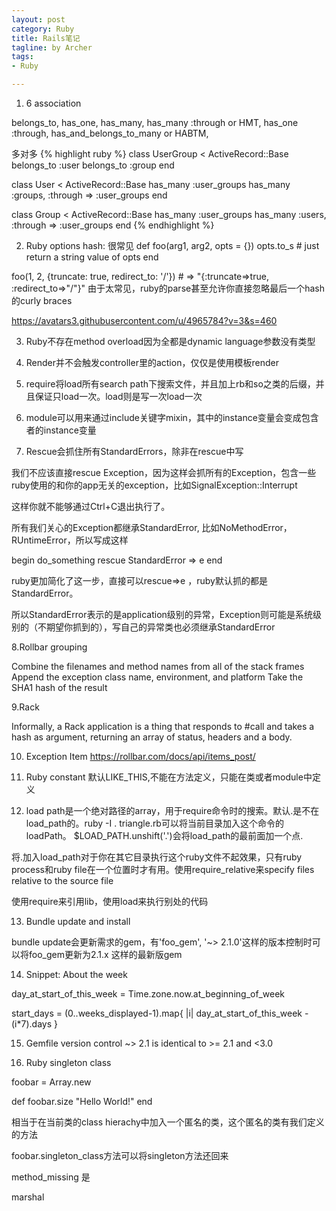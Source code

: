 ```yaml
---
layout: post
category: Ruby
title: Rails笔记
tagline: by Archer
tags:
- Ruby

---
```


1. 6 association

belongs_to,
has_one,
has_many,
has_many :through or HMT,
has_one :through,
has_and_belongs_to_many or HABTM,

多对多
{% highlight ruby %}
class UserGroup < ActiveRecord::Base
  belongs_to :user
  belongs_to :group
end

class User < ActiveRecord::Base
  has_many :user_groups
  has_many :groups, :through => :user_groups
end

class Group < ActiveRecord::Base
  has_many :user_groups
  has_many :users, :through => :user_groups
end
{% endhighlight %}


2. Ruby options hash:
很常见
def foo(arg1, arg2, opts = {})
  opts.to_s # just return a string value of opts
end

foo(1, 2, {truncate: true, redirect_to: '/'}) # => "{:truncate=>true, :redirect_to=>\"/\"}"
由于太常见，ruby的parse甚至允许你直接忽略最后一个hash的curly braces


https://avatars3.githubusercontent.com/u/4965784?v=3&s=460

3. Ruby不存在method overload因为全都是dynamic language参数没有类型

4. Render并不会触发controller里的action，仅仅是使用模板render

5. require将load所有search path下搜索文件，并且加上rb和so之类的后缀，并且保证只load一次。load则是写一次load一次

6. module可以用来通过include关键字mixin，其中的instance变量会变成包含者的instance变量

7. Rescue会抓住所有StandardErrors，除非在rescue中写

我们不应该直接rescue Exception，因为这样会抓所有的Exception，包含一些ruby使用的和你的app无关的exception，比如SignalException::Interrupt

这样你就不能够通过Ctrl+C退出执行了。

所有我们关心的Exception都继承StandardError, 比如NoMethodError，RUntimeError，所以写成这样

begin
do_something
rescue StandardError => e
end

ruby更加简化了这一步，直接可以rescue=>e ，ruby默认抓的都是StandardError。

所以StandardError表示的是application级别的异常，Exception则可能是系统级别的（不期望你抓到的），写自己的异常类也必须继承StandardError

8.Rollbar grouping

Combine the filenames and method names from all of the stack frames
Append the exception class name, environment, and platform
Take the SHA1 hash of the result


9.Rack

Informally, a Rack application is a thing that responds to #call and takes a hash as argument, returning an array of status, headers and a body.

10. Exception Item
https://rollbar.com/docs/api/items_post/

11. Ruby constant
默认LIKE_THIS,不能在方法定义，只能在类或者module中定义

12. load path是一个绝对路径的array，用于require命令时的搜索。默认.是不在load_path的。ruby -I . triangle.rb可以将当前目录加入这个命令的loadPath。
$LOAD_PATH.unshift('.')会将load_path的最前面加一个点.

将.加入load_path对于你在其它目录执行这个ruby文件不起效果，只有ruby process和ruby file在一个位置时才有用。使用require_relative来specify files relative to the source file

使用require来引用lib，使用load来执行别处的代码


13. Bundle update and install

bundle update会更新需求的gem，有'foo_gem', '~> 2.1.0'这样的版本控制时可以将foo_gem更新为2.1.x 这样的最新版gem


14. Snippet: About the week

day_at_start_of_this_week = Time.zone.now.at_beginning_of_week

  start_days = (0..weeks_displayed-1).map{ |i| day_at_start_of_this_week - (i*7).days }

15. Gemfile version control
~> 2.1 is identical to >= 2.1 and <3.0

16. Ruby singleton class

foobar = Array.new

def foobar.size
  "Hello World!"
end

相当于在当前类的class hierachy中加入一个匿名的类，这个匿名的类有我们定义的方法

foobar.singleton_class方法可以将singleton方法还回来

method_missing 是

marshal
